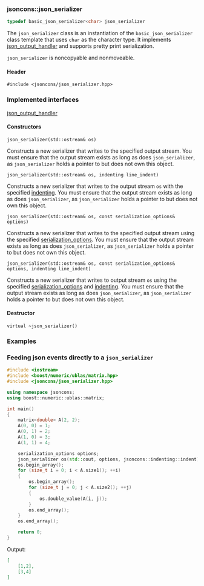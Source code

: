 ### jsoncons::json_serializer

```c++
typedef basic_json_serializer<char> json_serializer
```
The `json_serializer` class is an instantiation of the `basic_json_serializer` class template that uses `char` as the character type. It implements [json_output_handler](json_output_handler.md) and supports pretty print serialization.

`json_serializer` is noncopyable and nonmoveable.

#### Header

    #include <jsoncons/json_serializer.hpp>

### Implemented interfaces

[json_output_handler](json_output_handler.md)

#### Constructors

    json_serializer(std::ostream& os)
Constructs a new serializer that writes to the specified output stream.
You must ensure that the output stream exists as long as does `json_serializer`, as `json_serializer` holds a pointer to but does not own this object.

    json_serializer(std::ostream& os, indenting line_indent)
Constructs a new serializer that writes to the output stream `os` with the specified [indenting](indenting.md).
You must ensure that the output stream exists as long as does `json_serializer`, as `json_serializer` holds a pointer to but does not own this object.

    json_serializer(std::ostream& os, const serialization_options& options)
Constructs a new serializer that writes to the specified output stream using the specified [serialization_options](serialization_options.md).
You must ensure that the output stream exists as long as does `json_serializer`, as `json_serializer` holds a pointer to but does not own this object.

    json_serializer(std::ostream& os, const serialization_options& options, indenting line_indent)
Constructs a new serializer that writes to output stream `os` using the specified [serialization_options](serialization_options.md)
and [indenting](indenting.md).
You must ensure that the output stream exists as long as does `json_serializer`, as `json_serializer` holds a pointer to but does not own this object.

#### Destructor

    virtual ~json_serializer()

### Examples

### Feeding json events directly to a `json_serializer`
```c++
#include <iostream>
#include <boost/numeric/ublas/matrix.hpp>
#include <jsoncons/json_serializer.hpp>

using namespace jsoncons;
using boost::numeric::ublas::matrix;

int main()
{
    matrix<double> A(2, 2);
    A(0, 0) = 1;
    A(0, 1) = 2;
    A(1, 0) = 3;
    A(1, 1) = 4;

    serialization_options options;
    json_serializer os(std::cout, options, jsoncons::indenting::indent); 
    os.begin_array();
    for (size_t i = 0; i < A.size1(); ++i)
    {
        os.begin_array();
        for (size_t j = 0; j < A.size2(); ++j)
        {
            os.double_value(A(i, j));
        }
        os.end_array();
    }
    os.end_array();

    return 0;
}
```

Output:

```json
[
    [1,2],
    [3,4]
]
```
